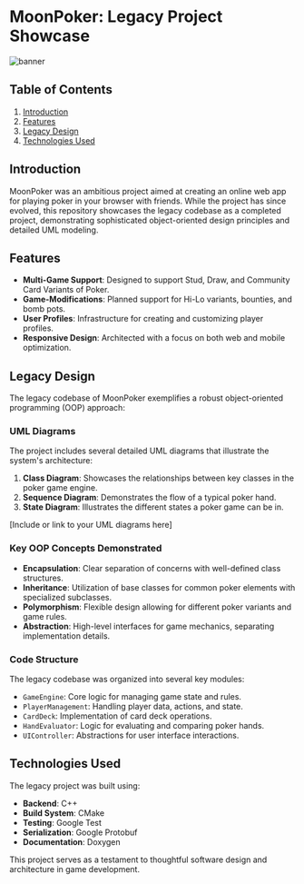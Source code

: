 # MoonPoker: Legacy Project Showcase

![banner](https://gitmsplib.github.io/MP/banner.png)

## Table of Contents

1. [Introduction](#introduction)
2. [Features](#features)
3. [Legacy Design](#legacy-design)
4. [Technologies Used](#technologies-used)

## Introduction

MoonPoker was an ambitious project aimed at creating an online web app for playing poker in your browser with friends. While the project has since evolved, this repository showcases the legacy codebase as a completed project, demonstrating sophisticated object-oriented design principles and detailed UML modeling.

## Features

- **Multi-Game Support**: Designed to support Stud, Draw, and Community Card Variants of Poker.
- **Game-Modifications**: Planned support for Hi-Lo variants, bounties, and bomb pots.
- **User Profiles**: Infrastructure for creating and customizing player profiles.
- **Responsive Design**: Architected with a focus on both web and mobile optimization.

## Legacy Design

The legacy codebase of MoonPoker exemplifies a robust object-oriented programming (OOP) approach:

### UML Diagrams

The project includes several detailed UML diagrams that illustrate the system's architecture:

1. **Class Diagram**: Showcases the relationships between key classes in the poker game engine.
2. **Sequence Diagram**: Demonstrates the flow of a typical poker hand.
3. **State Diagram**: Illustrates the different states a poker game can be in.

[Include or link to your UML diagrams here]

### Key OOP Concepts Demonstrated

- **Encapsulation**: Clear separation of concerns with well-defined class structures.
- **Inheritance**: Utilization of base classes for common poker elements with specialized subclasses.
- **Polymorphism**: Flexible design allowing for different poker variants and game rules.
- **Abstraction**: High-level interfaces for game mechanics, separating implementation details.

### Code Structure

The legacy codebase was organized into several key modules:

- `GameEngine`: Core logic for managing game state and rules.
- `PlayerManagement`: Handling player data, actions, and state.
- `CardDeck`: Implementation of card deck operations.
- `HandEvaluator`: Logic for evaluating and comparing poker hands.
- `UIController`: Abstractions for user interface interactions.

## Technologies Used

The legacy project was built using:

- **Backend**: C++
- **Build System**: CMake
- **Testing**: Google Test
- **Serialization**: Google Protobuf
- **Documentation**: Doxygen

This project serves as a testament to thoughtful software design and architecture in game development.
